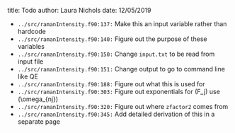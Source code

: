 title: Todo
author: Laura Nichols
date: 12/05/2019

* `../src/ramanIntensity.f90:137:` Make this an input variable rather than hardcode
* `../src/ramanIntensity.f90:140:` Figure out the purpose of these variables
* `../src/ramanIntensity.f90:150:` Change `input.txt` to be read from input file
* `../src/ramanIntensity.f90:151:` Change output to go to command line like QE
* `../src/ramanIntensity.f90:188:` Figure out what this is used for
* `../src/ramanIntensity.f90:303:` Figure out exponentials for \(F_j\) use \(\omega_{nj}\)
* `../src/ramanIntensity.f90:320:` Figure out where `zfactor2` comes from
* `../src/ramanIntensity.f90:345:` Add detailed derivation of this in a separate page
